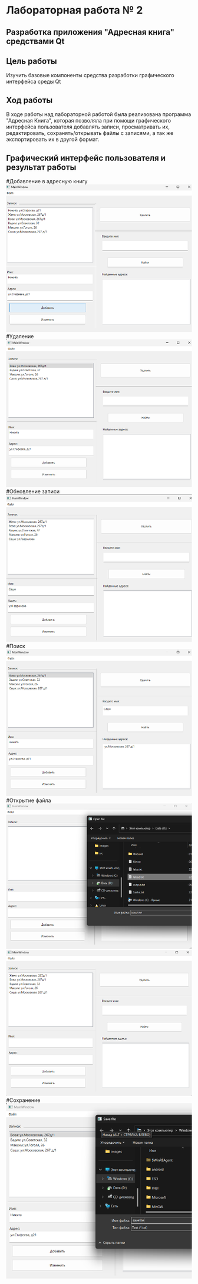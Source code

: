 # Лабораторная работа № 2
## Разработка приложения "Адресная книга" средствами Qt

## Цель работы 
Изучить базовые компоненты средства разработки графического интерфейса среды Qt

## Ход работы
В ходе работы над лабораторной работой была реализована программа "Адресная Книга", которая позволяла при помощи графического интерфейса пользователя
добавлять записи, просматривать их, редактировать, сохранять/открывать файлы с записями, а так же экспортировать их в другой формат.

## Графический интерфейс пользователя и результат работы

#Добавление в адресную книгу
![](images/add.png)
#Удаление 
![](images/delete.png)
#Обновление записи
![](images/update.png)
#Поиск
![](images/find.png)
#Открытие файла
![](images/open.png)
![](images/open2.png)
#Сохранение
![](images/save.png)
